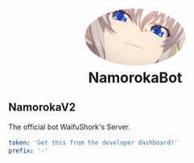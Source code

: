 <h1 align="center" style="position: relative;">
    <img width="200" style="border-radius: 50%;" src="./logo.png"/><br>
    NamorokaBot
</h1>

## NamorokaV2

The official bot WaifuShork's Server.

```yaml
token: 'Get this from the developer dashboard!'
prefix: '-'
```
